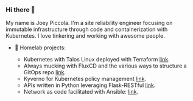 ### Hi there 👋

My name is Joey Piccola. I'm a site reliability engineer focusing on immutable infrastructure through code and containerization with Kubernetes. I love tinkering and working with awesome people.

- 🔭  Homelab projects:

  - Kubernetes with Talos Linux deployed with Terraform [link](https://github.com/joeypiccola/k8s_home/blob/main/terraform/main.tf).
  - Always mucking with FluxCD and the various ways to structure a GitOps repo [link](https://github.com/joeypiccola/k8s_home/tree/main/kubernetes).
  - Kyverno for Kubernetes policy management [link](https://github.com/joeypiccola/k8s_home/tree/main/kubernetes/infrastructure/cluster/kyverno/policies).
  - APIs written in Python leveraging Flask-RESTful [link](https://github.com/joeypiccola/homelab/tree/master/python/owm_api).
  - Network as code facilitated with Ansible: [link](https://github.com/joeypiccola/homelab/tree/master/ansible/roles/network/tasks).
